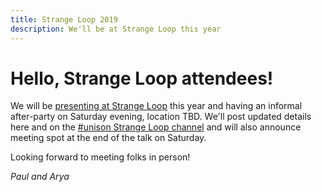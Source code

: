 ```yaml
---
title: Strange Loop 2019
description: We'll be at Strange Loop this year
---
```


# Hello, Strange Loop attendees!

We will be [presenting at Strange Loop](https://www.thestrangeloop.com/2019/unison-a-new-distributed-programming-language.html) this year and having an informal after-party on Saturday evening, location TBD. We'll post updated details here and on the [#unison Strange Loop channel](https://strangeloop2019.slack.com) and will also announce meeting spot at the end of the talk on Saturday.

Looking forward to meeting folks in person!

_Paul and Arya_
